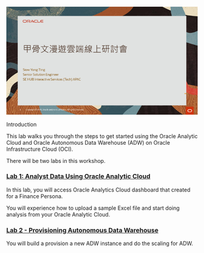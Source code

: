 ![](.//media/image1.png)

Introduction

This lab walks you through the steps to get started using the Oracle
Analytic Cloud and Oracle Autonomous Data Warehouse (ADW) on Oracle
Infrastructure Cloud (OCI).

There will be two labs in this workshop.

### **<a href ="https://github.com/syting2/OACworkshop/blob/TW_Workshop/OAC/01-OAC.md">Lab 1: Analyst Data Using Oracle Analytic Cloud</a>**

In this lab, you will access Oracle Analytics Cloud dashboard that
created for a Finance Persona.

You will experience how to upload a sample Excel file and start doing
analysis from your Oracle Analytic Cloud<span class="underline">.</span>

### **<a href ="https://github.com/syting2/OACworkshop/blob/TW_Workshop/ADW/02-ADW.md">Lab 2 - Provisioning Autonomous Data Warehouse</a>**

You will build a provision a new ADW instance and do the scaling for
ADW.

